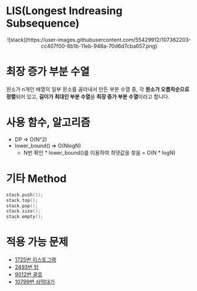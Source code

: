 # LIS(Longest Indreasing Subsequence)

<p align="center">
  ![stack](https://user-images.githubusercontent.com/55429912/107362203-cc407f00-6b1b-11eb-948a-70d6d7cba657.png)
</p>

# 최장 증가 부분 수열
원소가 n개인 배열의 일부 원소를 골라내서 만든 부분 수열 중, 각 **원소가 오름차순으로 정렬**되어 있고, **길이가 최대인 부분 수열**을 **최장 증가 부분 수열**이라고 합니다.

# 사용 함수, 알고리즘 
- DP => O(N^2)
- lower_bound() => O(NlogN)
  - N번 확인 * lower_bound()를 이용하여 최댓값을 찾음 = O(N * logN)

# 기타 Method

```C++
stack.push(1);       
stack.top();        
stack.pop();       
stack.size();       
stack.empty();       
```

# 적용 가능 문제 
- <a href = https://www.acmicpc.net/problem/1725 >1725번 히스토그램</a> 
- <a href = https://www.acmicpc.net/problem/2493 >2493번 탑</a> 
- <a href = https://www.acmicpc.net/problem/9012 >9012번 괄호</a> 
- <a href = https://www.acmicpc.net/problem/10799 >10799번 쇠막대기</a> 
